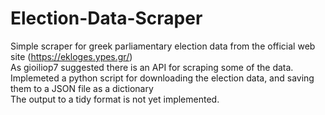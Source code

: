# Election-Data-Scraper
Simple scraper for greek parliamentary election data from the official web site (https://ekloges.ypes.gr/)  
As  gioiliop7   suggested there is an API for scraping some of the data.  
Implemeted a python script for downloading the election data, and saving them to a JSON file as a dictionary  
The output to a tidy format is not yet implemented.  

